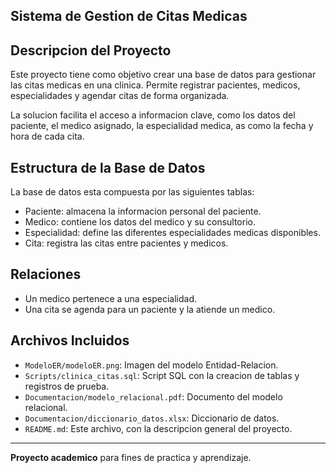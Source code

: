 
 ## Sistema de Gestion de Citas Medicas 

## Descripcion del Proyecto

Este proyecto tiene como objetivo crear una base de datos para gestionar las citas medicas en una clinica. Permite registrar pacientes, medicos, especialidades y agendar citas de forma organizada.

La solucion facilita el acceso a informacion clave, como los datos del paciente, el medico asignado, la especialidad medica, as como la fecha y hora de cada cita.

## Estructura de la Base de Datos

La base de datos esta compuesta por las siguientes tablas:

- Paciente: almacena la informacion personal del paciente.
- Medico: contiene los datos del medico y su consultorio.
- Especialidad: define las diferentes especialidades medicas disponibles.
- Cita: registra las citas entre pacientes y medicos.

## Relaciones

- Un medico pertenece a una especialidad.
- Una cita se agenda para un paciente y la atiende un medico.

## Archivos Incluidos

- `ModeloER/modeloER.png`: Imagen del modelo Entidad-Relacion.
- `Scripts/clinica_citas.sql`: Script SQL con la creacion de tablas y registros de prueba.
- `Documentacion/modelo_relacional.pdf`: Documento del modelo relacional.
- `Documentacion/diccionario_datos.xlsx`: Diccionario de datos.
- `README.md`: Este archivo, con la descripcion general del proyecto.


---

**Proyecto academico** para fines de practica y aprendizaje.

